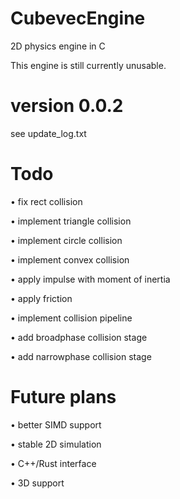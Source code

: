 # CubevecEngine
2D physics engine in C

This engine is still currently unusable.

# version 0.0.2
 see update_log.txt
# Todo
• fix rect collision

• implement triangle collision

• implement circle collision

• implement convex collision

• apply impulse with moment of inertia

• apply friction 

• implement collision pipeline 

• add broadphase collision stage

• add narrowphase collision stage


# Future plans
• better SIMD support

• stable 2D simulation

• C++/Rust interface

• 3D support
